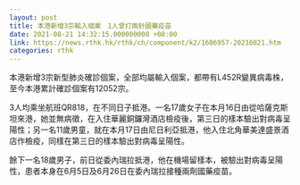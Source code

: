 ```yaml
---
layout: post
title: 本港新增3宗輸入個案　1人曾打兩針國藥疫苗
date: 2021-08-21 14:32:15.000000000 +08:00
link: https://news.rthk.hk/rthk/ch/component/k2/1606957-20210821.htm
categories: rthk
---
```


本港新增3宗新型肺炎確診個案，全部均屬輸入個案，都帶有L452R變異病毒株，至今本港累計確診個案有12052宗。

3人均乘坐航班QR818，在不同日子抵港。一名17歲女子在本月16日由從哈薩克斯坦來港，她並無病徵，在入住華麗銅鑼灣酒店檢疫後，第三日的樣本驗出對病毒呈陽性；另一名11歲男童，就在本月17日由尼日利亞抵港，他入住北角華美達盛景酒店作檢疫，同樣在第三日的樣本驗出對病毒呈陽性。

餘下一名18歲男子，前日從委內瑞拉抵港，他在機場留樣本，被驗出對病毒呈陽性，患者本身在6月5日及6月26日在委內瑞拉接種兩劑國藥疫苗。
